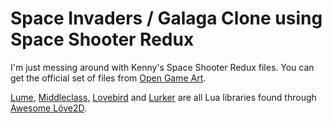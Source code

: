 # Space Invaders / Galaga Clone using Space Shooter Redux

I'm just messing around with Kenny's Space Shooter Redux files. You can get the
official set of files from [Open Game Art](http://opengameart.org/content/space-shooter-redux).

[Lume](https://github.com/rxi/lume/), [Middleclass](https://github.com/kikito/middleclass),
[Lovebird](https://github.com/rxi/lovebird) and [Lurker](https://github.com/rxi/lurker)
are all Lua libraries found through [Awesome Löve2D](https://github.com/love2d-community/awesome-love2d).
